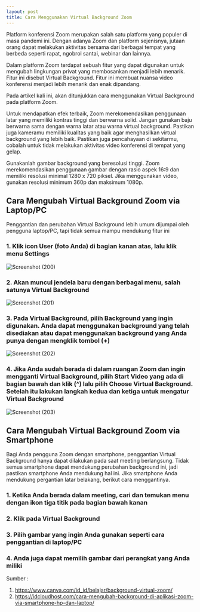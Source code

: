 ```yaml
---
layout: post
title: Cara Menggunakan Virtual Background Zoom
---
```


Platform konferensi Zoom merupakan salah satu platform yang populer di masa pandemi ini. Dengan adanya Zoom dan platform sejenisnya, jutaan orang dapat melakukan aktivitas bersama dari berbagai tempat yang berbeda seperti rapat, ngobrol santai, webinar dan lainnya.

Dalam platform Zoom terdapat sebuah fitur yang dapat digunakan untuk mengubah lingkungan privat yang membosankan menjadi lebih menarik. Fitur ini disebut Virtual Background. Fitur ini membuat nuansa video konferensi menjadi lebih menarik dan enak dipandang.

Pada artikel kali ini, akan ditunjukkan cara menggunakan Virtual Background pada platform Zoom.

Untuk mendapatkan efek terbaik, Zoom merekomendasikan penggunaan latar yang memiliki kontras tinggi dan berwarna solid. Jangan gunakan baju berwarna sama dengan warna latar atau warna virtual background. Pastikan juga kameramu memiliki kualitas yang baik agar menghasilkan virtual background yang lebih baik. Pastikan juga pencahayaan di sekitarmu, cobalah untuk tidak melakukan aktivitas video konferensi di tempat yang gelap.

Gunakanlah gambar background yang beresolusi tinggi. Zoom merekomendasikan penggunaan gambar dengan rasio aspek 16:9 dan memiliki resolusi minimal 1280 x 720 piksel. Jika menggunakan video, gunakan resolusi minimum 360p dan maksimum 1080p.

## Cara Mengubah Virtual Background Zoom via Laptop/PC

Penggantian dan perubahan Virtual Background lebih umum dijumpai oleh pengguna laptop/PC, tapi tidak semua mampu mendukung fitur ini

### 1. Klik icon User (foto Anda) di bagian kanan atas, lalu klik menu Settings

![Screenshot (200)](https://user-images.githubusercontent.com/60083946/92637031-83816180-f302-11ea-8b58-7bc67cc6aad7.png)


### 2. Akan muncul jendela baru dengan berbagai menu, salah satunya Virtual Background

![Screenshot (201)](https://user-images.githubusercontent.com/60083946/92637739-7749d400-f303-11ea-92ca-c125b9bf5f11.png)

### 3. Pada Virtual Background, pilih Background yang ingin digunakan. Anda dapat menggunakan background yang telah disediakan atau dapat menggunakan background yang Anda punya dengan mengklik tombol (+)

![Screenshot (202)](https://user-images.githubusercontent.com/60083946/92638354-57ff7680-f304-11ea-8935-626a63c597a3.png)

### 4. Jika Anda sudah berada di dalam ruangan Zoom dan ingin mengganti Virtual Background, pilih Start Video yang ada di bagian bawah dan klik (^) lalu pilih Choose Virtual Background. Setelah itu lakukan langkah kedua dan ketiga untuk mengatur Virtual Background

![Screenshot (203)](https://user-images.githubusercontent.com/60083946/92638901-3eaafa00-f305-11ea-9513-04b79ad55c7e.png)

## Cara Mengubah Virtual Background Zoom via Smartphone

Bagi Anda pengguna Zoom dengan smartphone, penggantian Virtual Background hanya dapat dilakukan pada saat meeting berlangsung. Tidak semua smartphone dapat mendukung perubahan background ini, jadi pastikan smartphone Anda mendukung hal ini. Jika smartphone Anda mendukung pergantian latar belakang, berikut cara menggantinya.

### 1. Ketika Anda berada dalam meeting, cari dan temukan menu dengan ikon tiga titik pada bagian bawah kanan
### 2. Klik pada Virtual Background
### 3. Pilih gambar yang ingin Anda gunakan seperti cara penggantian di laptop/PC
### 4. Anda juga dapat memilih gambar dari perangkat yang Anda miliki

Sumber :
1. https://www.canva.com/id_id/belajar/background-virtual-zoom/
2. https://idcloudhost.com/cara-mengubah-background-di-aplikasi-zoom-via-smartphone-hp-dan-laptop/

